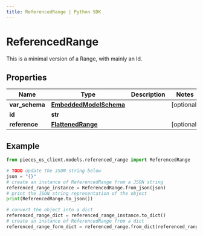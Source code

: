 ```yaml
---
title: ReferencedRange | Python SDK
---
```


# ReferencedRange

This is a minimal version of a Range, with mainly an Id.

## Properties

Name | Type | Description | Notes
------------ | ------------- | ------------- | -------------
**var_schema** | [**EmbeddedModelSchema**](EmbeddedModelSchema) |  | [optional] 
**id** | **str** |  | 
**reference** | [**FlattenedRange**](FlattenedRange) |  | [optional] 

## Example

```python
from pieces_os_client.models.referenced_range import ReferencedRange

# TODO update the JSON string below
json = "{}"
# create an instance of ReferencedRange from a JSON string
referenced_range_instance = ReferencedRange.from_json(json)
# print the JSON string representation of the object
print(ReferencedRange.to_json())

# convert the object into a dict
referenced_range_dict = referenced_range_instance.to_dict()
# create an instance of ReferencedRange from a dict
referenced_range_form_dict = referenced_range.from_dict(referenced_range_dict)
```



